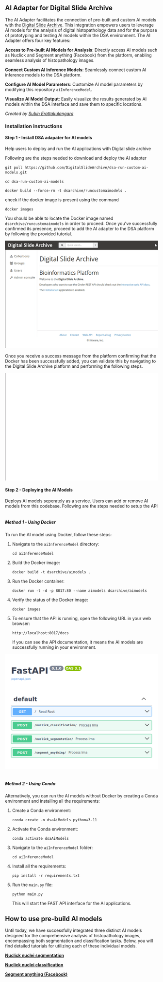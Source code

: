 
## AI Adapter for Digital Slide Archive

The AI Adapter facilitates the connection of pre-built and custom AI models with the [Digital Slide Archive](https://github.com/DigitalSlideArchive/digital_slide_archive). This integration empowers users to leverage AI models for the analysis of digital histopathology data and for the purpose of prototyping and testing AI models within the DSA environment. The AI Adapter offers four key features:

**Access to Pre-built AI Models for Analysis**: Directly access AI models such as Nuclick and Segment anything (Facebook) from the platform, enabling seamless analysis of histopathology images.

**Connect Custom AI Inference Models**: Seamlessly connect custom AI inference models to the DSA platform.

**Configure AI Model Parameters**: Customize AI model parameters by modifying this repository `aiInferenceModel`.

**Visualize AI Model Output**: Easily visualize the results generated by AI models within the DSA interface and save them to specific locations.

*Created by [Subin Erattakulangara](www.subinek.com)*

### Installation instructions

#### Step 1 - Install DSA adapater for AI models
Help users to deploy and run the AI applications with Digital slide archive

Following are the steps needed to download and deploy the AI adapter

```shell
git pull https://github.com/DigitalSlideArchive/dsa-run-custom-ai-models.git
```
```shell
cd dsa-run-custom-ai-models
```
```shell
docker build --force-rm -t dsarchive/runcustomaimodels .
```
check if the docker image is present using the command
```shell
docker images
```
You should be able to locate the Docker image named `dsarchive/runcustomaimodels` in order to proceed. Once you've successfully confirmed its presence, proceed to add the AI adapter to the DSA platform by following the provided tutorial.

![Add AI adapter](./docs/media/add-docker-to-dsa.gif)

Once you receive a success message from the platform confirming that the Docker has been successfully added, you can validate this by navigating to the Digital Slide Archive platform and performing the following steps.

![Varify AI adapter](./docs/media/show-histomicstk.gif)


#### Step 2 - Deploying the AI Models
Deploys AI models seperately as a service. Users can add or remove AI models from this codebase.
Following are the steps needed to setup the API
&nbsp;

##### Method 1 - Using Docker

To run the AI model using Docker, follow these steps:

1. Navigate to the `aiInferenceModel` directory:

    ```shell
    cd aiInferenceModel
    ```

2. Build the Docker image:

    ```shell
    docker build -t dsarchive/aimodels .
    ```

3. Run the Docker container:

    ```shell
    docker run -t -d -p 8017:80 --name aimodels dsarchive/aimodels
    ```

4. Verify the status of the Docker image:

    ```shell
    docker images
    ```

5. To ensure that the API is running, open the following URL in your web browser:

    ```shell
    http://localhost:8017/docs
    ```

    If you can see the API documentation, it means the AI models are successfully running in your environment.

![Fast-API](./docs/media/fast-api.png)
&nbsp;

##### Method 2 - Using Conda

Alternatively, you can run the AI models without Docker by creating a Conda environment and installing all the requirements:

1. Create a Conda environment:

    ```shell
    conda create -n dsaAiModels python=3.11
    ```

2. Activate the Conda environment:

    ```shell
    conda activate dsaAiModels
    ```

3. Navigate to the `aiInferenceModel` folder:

    ```shell
    cd aiInferenceModel
    ```

4. Install all the requirements:

    ```shell
    pip install -r requirements.txt
    ```

5. Run the `main.py` file:

    ```shell
    python main.py
    ```

    This will start the FAST API interface for the AI applications.

## How to use pre-build AI models

Until today, we have successfully integrated three distinct AI models designed for the comprehensive analysis of histopathology images, encompassing both segmentation and classification tasks. Below, you will find detailed tutorials for utilizing each of these individual models.

**[Nuclick nuclei segmentation](docs/tutorials/nuclickSegmentation.md)**

**[Nuclick nuclei classification](./docs/tutorials/nuclickClassification.md)**

**[Segment anything (Facebook)](docs/tutorials/segmentAnythingSegmentation.md)**
